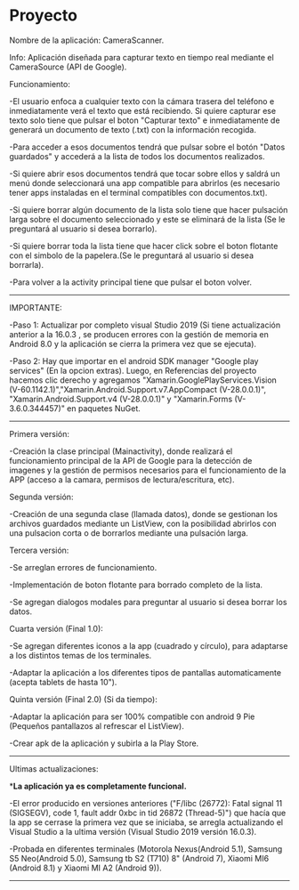# Proyecto

Nombre de la aplicación: CameraScanner.

Info:
Aplicación diseñada para capturar texto en tiempo real mediante el CameraSource (API de Google). 

Funcionamiento:

-El usuario enfoca a cualquier texto con la cámara trasera del teléfono e inmediatamente verá el texto que está recibiendo. Si quiere capturar ese texto solo tiene que pulsar el boton "Capturar texto" e inmediatamente de generará un documento de texto (.txt) con la información recogida.

-Para acceder a esos documentos tendrá que pulsar sobre el botón "Datos guardados" y accederá a la lista de todos los documentos realizados. 

-Si quiere abrir esos documentos tendrá que tocar sobre ellos y saldrá un menú donde seleccionará una app compatible para abrirlos (es necesario tener apps instaladas en el terminal compatibles con documentos.txt).

-Si quiere borrar algún documento de la lista solo tiene que hacer pulsación larga sobre el documento seleccionado y este se eliminará de la lista (Se le preguntará al usuario si desea borrarlo).

-Si quiere borrar toda la lista tiene que hacer click sobre el boton flotante con el simbolo de la papelera.(Se le preguntará al usuario si desea borrarla).

-Para volver a la activity principal tiene que pulsar el boton volver.

----------------------------------------------------------------------------------------------------------------------------------------
IMPORTANTE:

-Paso 1: Actualizar por completo visual Studio 2019 (Si tiene actualización anterior a la 16.0.3 , se producen errores con la gestión de memoria en Android 8.0 y la aplicación se cierra la primera vez que se ejecuta).

-Paso 2: Hay que importar en el android SDK manager "Google play services" (En la opcion extras). Luego, en Referencias del proyecto
hacemos clic derecho y agregamos "Xamarin.GooglePlayServices.Vision (V-60.1142.1)","Xamarin.Android.Support.v7.AppCompact (V-28.0.0.1)",
"Xamarin.Android.Support.v4 (V-28.0.0.1)" y  "Xamarin.Forms (V-3.6.0.344457)" en paquetes NuGet.


----------------------------------------------------------------------------------------------------------------------------------------


Primera versión: 

-Creación la clase principal (Mainactivity), donde realizará el funcionamiento principal de la API de Google para la detección de imagenes y la gestión de permisos necesarios para el funcionamiento de la APP (acceso a la camara, permisos de lectura/escritura, etc).



Segunda versión: 

-Creación de una segunda clase (llamada datos), donde se gestionan los archivos guardados mediante un ListView, con la posibilidad abrirlos con una pulsacion corta o de borrarlos mediante una pulsación larga.



Tercera versión:

-Se arreglan errores de funcionamiento.

-Implementación de boton flotante para borrado completo de la lista.

-Se agregan dialogos modales para preguntar al usuario si desea borrar los datos.



Cuarta versión (Final 1.0):

-Se agregan diferentes iconos a la app (cuadrado y círculo), para adaptarse a los distintos temas de los terminales.

-Adaptar la aplicación a los diferentes tipos de pantallas automaticamente (acepta tablets de hasta 10").



Quinta versión (Final 2.0) (Si da tiempo):

-Adaptar la aplicación para ser 100% compatible con android 9 Pie (Pequeños pantallazos al refrescar el ListView).

-Crear apk de la aplicación y subirla a la Play Store.



----------------------------------------------------------------------------------------------------------------------------------------
Ultimas actualizaciones:

*****La aplicación ya es completamente funcional.****

-El error producido en versiones anteriores ("F/libc (26772): Fatal signal 11 (SIGSEGV), code 1, fault addr 0xbc in tid 26872 (Thread-5)") que hacía que la app se cerrase la primera vez que se iniciaba, se arregla actualizando el Visual Studio a la ultima versión (Visual Studio 2019 versión 16.0.3).

-Probada en diferentes terminales (Motorola Nexus(Android 5.1), Samsung S5 Neo(Android 5.0), Samsung tb S2 (T710) 8" (Android 7), Xiaomi MI6 (Android 8.1) y Xiaomi MI A2 (Android 9)).

----------------------------------------------------------------------------------------------------------------------------------------

